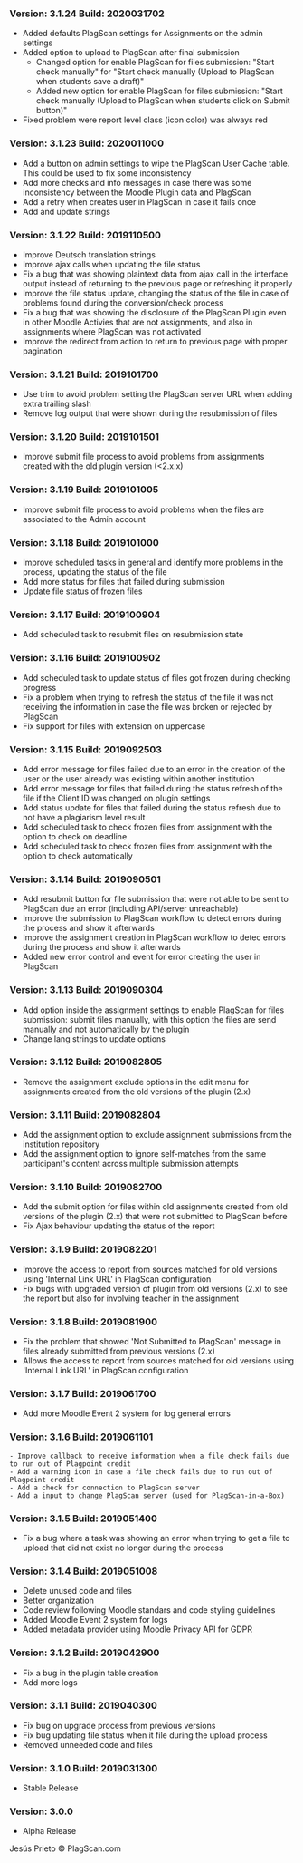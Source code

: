 ### Version: 3.1.24 Build: 2020031702

- Added defaults PlagScan settings for Assignments on the admin settings
- Added option to upload to PlagScan after final submission
  - Changed option for enable PlagScan for files submission: "Start check manually" for "Start check manually (Upload to PlagScan when students save a draft)"
  - Added new option for enable PlagScan for files submission: "Start check manually (Upload to PlagScan when students click on Submit button)"
- Fixed problem were report level class (icon color) was always red

### Version: 3.1.23 Build: 2020011000

- Add a button on admin settings to wipe the PlagScan User Cache table. This could be used to fix some inconsistency
- Add more checks and info messages in case there was some inconsistency between the Moodle Plugin data and PlagScan
- Add a retry when creates user in PlagScan in case it fails once
- Add and update strings

### Version: 3.1.22 Build: 2019110500

- Improve Deutsch translation strings
- Improve ajax calls when updating the file status
- Fix a bug that was showing plaintext data from ajax call in the interface output instead of returning to the previous page or refreshing it properly
- Improve the file status update, changing the status of the file in case of problems found during the conversion/check process
- Fix a bug that was showing the disclosure of the PlagScan Plugin even in other Moodle Activies that are not assignments, and also in assignments where PlagScan was not activated
- Improve the redirect from action to return to previous page with proper pagination

### Version: 3.1.21 Build: 2019101700

- Use trim to avoid problem setting the PlagScan server URL when adding extra trailing slash
- Remove log output that were shown during the resubmission of files

### Version: 3.1.20 Build: 2019101501

- Improve submit file process to avoid problems from assignments created with the old plugin version (<2.x.x)

### Version: 3.1.19 Build: 2019101005

- Improve submit file process to avoid problems when the files are associated to the Admin account

### Version: 3.1.18 Build: 2019101000

- Improve scheduled tasks in general and identify more problems in the process, updating the status of the file
- Add more status for files that failed during submission
- Update file status of frozen files

### Version: 3.1.17 Build: 2019100904

- Add scheduled task to resubmit files on resubmission state

### Version: 3.1.16 Build: 2019100902

- Add scheduled task to update status of files got frozen during checking progress
- Fix a problem when trying to refresh the status of the file it was not receiving the information in case the file was broken or rejected by PlagScan
- Fix support for files with extension on uppercase

### Version: 3.1.15 Build: 2019092503

- Add error message for files failed due to an error in the creation of the user or the user already was existing within another institution
- Add error message for files that failed during the status refresh of the file if the Client ID was changed on plugin settings
- Add status update for files that failed during the status refresh due to not have a plagiarism level result
- Add scheduled task to check frozen files from assignment with the option to check on deadline
- Add scheduled task to check frozen files from assignment with the option to check automatically

### Version: 3.1.14 Build: 2019090501

- Add resubmit button for file submission that were not able to be sent to PlagScan due an error (including API/server unreachable)
- Improve the submission to PlagScan workflow to detect errors during the process and show it afterwards
- Improve the assignment creation in PlagScan workflow to detec errors during the process and show it afterwards
- Added new error control and event for error creating the user in PlagScan

### Version: 3.1.13 Build: 2019090304

- Add option inside the assignment settings to enable PlagScan for files submission: submit files manually, with this option the files are send manually and not automatically by the plugin
- Change lang strings to update options

### Version: 3.1.12 Build: 2019082805

- Remove the assignment exclude options in the edit menu for assignments created from the old versions of the plugin (2.x)

### Version: 3.1.11 Build: 2019082804

- Add the assignment option to exclude assignment submissions from the institution repository
- Add the assignment option to ignore self-matches from the same participant's content across multiple submission attempts

### Version: 3.1.10 Build: 2019082700

- Add the submit option for files within old assignments created from old versions of the plugin (2.x) that were not submitted to PlagScan before
- Fix Ajax behaviour updating the status of the report

### Version: 3.1.9 Build: 2019082201

- Improve the access to report from sources matched for old versions using 'Internal Link URL' in PlagScan configuration
- Fix bugs with upgraded version of plugin from old versions (2.x) to see the report but also for involving teacher in the assignment

### Version: 3.1.8 Build: 2019081900

- Fix the problem that showed 'Not Submitted to PlagScan' message in files already submitted from previous versions (2.x)
- Allows the access to report from sources matched for old versions using 'Internal Link URL' in PlagScan configuration

### Version: 3.1.7 Build: 2019061700

- Add more Moodle Event 2 system for log general errors

### Version: 3.1.6 Build: 2019061101

    - Improve callback to receive information when a file check fails due to run out of Plagpoint credit
    - Add a warning icon in case a file check fails due to run out of Plagpoint credit
    - Add a check for connection to PlagScan server
    - Add a input to change PlagScan server (used for PlagScan-in-a-Box)

### Version: 3.1.5 Build: 2019051400

- Fix a bug where a task was showing an error when trying to get a file to upload that did not exist no longer during the process

### Version: 3.1.4 Build: 2019051008

 - Delete unused code and files
 - Better organization
 - Code review following Moodle standars and code styling guidelines
 - Added Moodle Event 2 system for logs
 - Added metadata provider using Moodle Privacy API for GDPR

### Version: 3.1.2 Build: 2019042900

- Fix a bug in the plugin table creation
- Add more logs

### Version: 3.1.1 Build: 2019040300

- Fix bug on upgrade process from previous versions
- Fix bug updating file status when it file during the upload process
- Removed unneeded code and files

### Version: 3.1.0 Build: 2019031300

- Stable Release

### Version: 3.0.0 

- Alpha Release

Jesús Prieto © PlagScan.com

